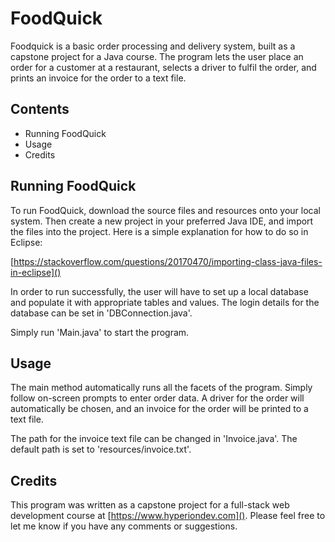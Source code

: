 # FoodQuick

Foodquick is a basic order processing and delivery system, built as a capstone project for a Java course. The program lets the user place an order for a customer at a restaurant, selects a driver to fulfil the order, and prints an invoice for the order to a text file.

## Contents

- Running FoodQuick
- Usage
- Credits

## Running FoodQuick

To run FoodQuick, download the source files and resources onto your local system. Then create a new project in your preferred Java IDE, and import the files into the project. Here is a simple explanation for how to do so in Eclipse:

[https://stackoverflow.com/questions/20170470/importing-class-java-files-in-eclipse]()

In order to run successfully, the user will have to set up a local database and populate it with appropriate tables and values. The login details for the database can be set in 'DBConnection.java'.

Simply run 'Main.java' to start the program.

## Usage

The main method automatically runs all the facets of the program. Simply follow on-screen prompts to enter order data. A driver for the order will automatically be chosen, and an invoice for the order will be printed to a text file.

The path for the invoice text file can be changed in 'Invoice.java'. The default path is set to 'resources/invoice.txt'.

## Credits

This program was written as a capstone project for a full-stack web development course at [https://www.hyperiondev.com](). Please feel free to let me know if you have any comments or suggestions.
